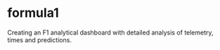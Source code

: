 # formula1
Creating an F1 analytical dashboard with detailed analysis of telemetry, times and predictions.

